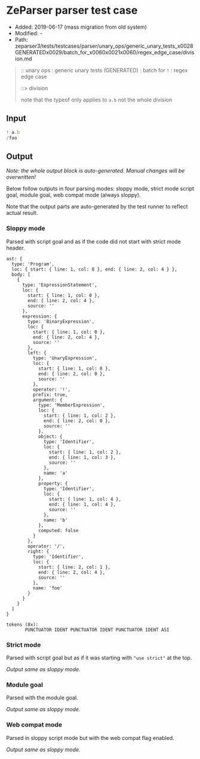 # ZeParser parser test case

- Added: 2019-06-17 (mass migration from old system)
- Modified: -
- Path: zeparser3/tests/testcases/parser/unary_ops/generic_unary_tests_x0028GENERATEDx0029/batch_for_x0060x0021x0060/regex_edge_case/division.md

> :: unary ops : generic unary tests (GENERATED) : batch for `!` : regex edge case
>
> ::> division
>
> note that the typeof only applies to `a.b` not the whole division

## Input

`````js
! a.b
/foo
`````

## Output

_Note: the whole output block is auto-generated. Manual changes will be overwritten!_

Below follow outputs in four parsing modes: sloppy mode, strict mode script goal, module goal, web compat mode (always sloppy).

Note that the output parts are auto-generated by the test runner to reflect actual result.

### Sloppy mode

Parsed with script goal and as if the code did not start with strict mode header.

`````
ast: {
  type: 'Program',
  loc: { start: { line: 1, col: 0 }, end: { line: 2, col: 4 } },
  body: [
    {
      type: 'ExpressionStatement',
      loc: {
        start: { line: 1, col: 0 },
        end: { line: 2, col: 4 },
        source: ''
      },
      expression: {
        type: 'BinaryExpression',
        loc: {
          start: { line: 1, col: 0 },
          end: { line: 2, col: 4 },
          source: ''
        },
        left: {
          type: 'UnaryExpression',
          loc: {
            start: { line: 1, col: 0 },
            end: { line: 2, col: 0 },
            source: ''
          },
          operator: '!',
          prefix: true,
          argument: {
            type: 'MemberExpression',
            loc: {
              start: { line: 1, col: 2 },
              end: { line: 2, col: 0 },
              source: ''
            },
            object: {
              type: 'Identifier',
              loc: {
                start: { line: 1, col: 2 },
                end: { line: 1, col: 3 },
                source: ''
              },
              name: 'a'
            },
            property: {
              type: 'Identifier',
              loc: {
                start: { line: 1, col: 4 },
                end: { line: 1, col: 4 },
                source: ''
              },
              name: 'b'
            },
            computed: false
          }
        },
        operator: '/',
        right: {
          type: 'Identifier',
          loc: {
            start: { line: 2, col: 1 },
            end: { line: 2, col: 4 },
            source: ''
          },
          name: 'foo'
        }
      }
    }
  ]
}

tokens (8x):
       PUNCTUATOR IDENT PUNCTUATOR IDENT PUNCTUATOR IDENT ASI
`````

### Strict mode

Parsed with script goal but as if it was starting with `"use strict"` at the top.

_Output same as sloppy mode._

### Module goal

Parsed with the module goal.

_Output same as sloppy mode._

### Web compat mode

Parsed in sloppy script mode but with the web compat flag enabled.

_Output same as sloppy mode._
